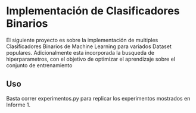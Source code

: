 # Implementación de Clasificadores Binarios 

El siguiente proyecto es sobre la implementación de multiples Clasificadores Binarios de Machine Learning para variados Dataset populares.
Adicionalmente esta incorporada la busqueda de hiperparametros, con el objetivo de optimizar el aprendizaje sobre el conjunto de entrenamiento

## Uso

Basta correr experimentos.py para replicar los experimentos mostrados en Informe 1.
